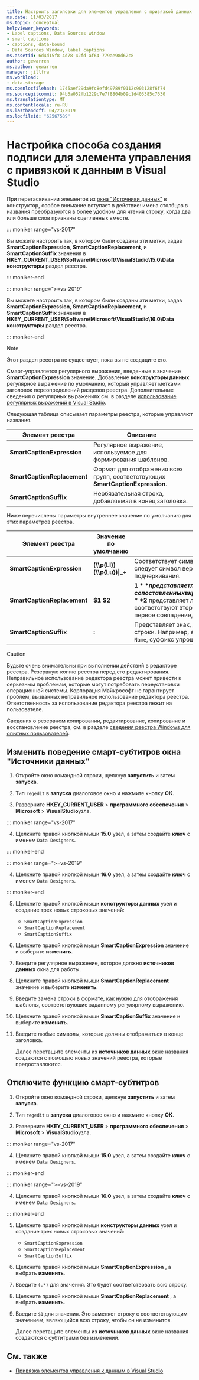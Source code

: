 ```yaml
---
title: Настроить заголовки для элементов управления с привязкой данных
ms.date: 11/03/2017
ms.topic: conceptual
helpviewer_keywords:
- Label captions, Data Sources window
- smart captions
- captions, data-bound
- Data Sources Window, label captions
ms.assetid: 6d4d15f8-4d78-42fd-af64-779ae98d62c8
author: gewarren
ms.author: gewarren
manager: jillfra
ms.workload:
- data-storage
ms.openlocfilehash: 1745aef29da9fc8efd49789f0112c903128f6f74
ms.sourcegitcommit: 94b3a052fb1229c7e7f8804b09c1d403385c7630
ms.translationtype: MT
ms.contentlocale: ru-RU
ms.lasthandoff: 04/23/2019
ms.locfileid: "62567589"
---
```

# <a name="customize-how-visual-studio-creates-captions-for-data-bound-controls"></a>Настройка способа создания подписи для элемента управления с привязкой к данным в Visual Studio

При перетаскивании элементов из [окна "Источники данных"](add-new-data-sources.md#data-sources-window) в конструктор, особое внимание вступает в действие: имена столбцов в названия преобразуются в более удобном для чтения строку, когда два или больше слов признаны сцепленных вместе.

::: moniker range="vs-2017"

Вы можете настроить так, в котором были созданы эти метки, задав **SmartCaptionExpression**, **SmartCaptionReplacement**, и **SmartCaptionSuffix** значения в **HKEY_CURRENT_USER\Software\Microsoft\VisualStudio\15.0\Data конструкторы** раздел реестра.

::: moniker-end

::: moniker range=">=vs-2019"

Вы можете настроить так, в котором были созданы эти метки, задав **SmartCaptionExpression**, **SmartCaptionReplacement**, и **SmartCaptionSuffix** значения в **HKEY_CURRENT_USER\Software\Microsoft\VisualStudio\16.0\Data конструкторы** раздел реестра.

::: moniker-end

> [!NOTE]
> Этот раздел реестра не существует, пока вы не создадите его.

Смарт-управляется регулярного выражения, введенные в значение **SmartCaptionExpression** значение. Добавление **конструкторы данных** регулярное выражение по умолчанию, который управляет метками заголовок переопределений разделов реестра. Дополнительные сведения о регулярных выражениях см. в разделе [использование регулярных выражений в Visual Studio](../ide/using-regular-expressions-in-visual-studio.md).

Следующая таблица описывает параметры реестра, которые управляют названия.

|Элемент реестра|Описание|
|-------------------|-----------------|
|**SmartCaptionExpression**|Регулярное выражение, используемое для формирования шаблонов.|
|**SmartCaptionReplacement**|Формат для отображения всех групп, соответствующих **SmartCaptionExpression**.|
|**SmartCaptionSuffix**|Необязательная строка, добавляемая в конец заголовка.|

Ниже перечислены параметры внутреннее значение по умолчанию для этих параметров реестра.

|Элемент реестра|Значение по умолчанию|Объяснение|
|-------------------|-------------------|-----------------|
|**SmartCaptionExpression**|**(\\\p{Ll})(\\\p{Lu})&#124;_+**|Соответствует символу нижнего регистра, за которым следует символ верхнего регистра или символ подчеркивания.|
|**SmartCaptionReplacement**|**$1 $2**|**$1** представляет любые символы, сопоставленных в круглые скобки первого выражения и **$2** представляет любые символы, которые соответствуют второй круглые скобки. Замена — первое совпадение, пробел затем второй объект match.|
|**SmartCaptionSuffix**|**:**|Представляет знак, добавляемый к возвращаемой строки. Например, если заголовок является `Company Name`, суффикс упрощает `Company Name:`|

> [!CAUTION]
> Будьте очень внимательны при выполнении действий в редакторе реестра. Резервную копию реестра перед его редактирования. Неправильное использование редактора реестра может привести к серьезным проблемам, которые могут потребовать переустановки операционной системы. Корпорация Майкрософт не гарантирует проблем, вызванных неправильное использование редактора реестра. Ответственность за использование редактора реестра лежит на пользователе.
>
> Сведения о резервном копировании, редактирование, копирование и восстановление реестра, см. в разделе [сведения реестра Windows для опытных пользователей](https://support.microsoft.com/help/256986/windows-registry-information-for-advanced-users).

## <a name="modify-the-smart-captioning-behavior-of-the-data-sources-window"></a>Изменить поведение смарт-субтитров окна "Источники данных"

1. Откройте окно командной строки, щелкнув **запустить** и затем **запуска**.

2. Тип `regedit` в **запуска** диалоговое окно и нажмите кнопку **ОК**.

3. Разверните **HKEY_CURRENT_USER** > **программного обеспечения** > **Microsoft** > **VisualStudio**узла.

::: moniker range="vs-2017"

4. Щелкните правой кнопкой мыши **15.0** узел, а затем создайте **ключ** с именем `Data Designers`.

::: moniker-end

::: moniker range=">=vs-2019"

4. Щелкните правой кнопкой мыши **16.0** узел, а затем создайте **ключ** с именем `Data Designers`.

::: moniker-end

5. Щелкните правой кнопкой мыши **конструкторы данных** узел и создание трех новых строковых значений:

    - `SmartCaptionExpression`
    - `SmartCaptionReplacement`
    - `SmartCaptionSuffix`

6. Щелкните правой кнопкой мыши **SmartCaptionExpression** значение и выберите **изменить**.

7. Введите регулярное выражение, которое должно **источников данных** окна для работы.

8. Щелкните правой кнопкой мыши **SmartCaptionReplacement** значение и выберите **изменить**.

9. Введите замена строки в формате, как нужно для отображения шаблоны, соответствующие заданному регулярному выражению.

10. Щелкните правой кнопкой мыши **SmartCaptionSuffix** значение и выберите **изменить**.

11. Введите любые символы, которые должны отображаться в конце заголовка.

    Далее перетащите элементы из **источников данных** окне названия создаются с помощью новых значений реестра, которые предоставляются.

## <a name="turn-off-the-smart-captioning-feature"></a>Отключите функцию смарт-субтитров

1. Откройте окно командной строки, щелкнув **запустить** и затем **запуска**.

2. Тип `regedit` в **запуска** диалоговое окно и нажмите кнопку **ОК**.

3. Разверните **HKEY_CURRENT_USER** > **программного обеспечения** > **Microsoft** > **VisualStudio**узла.

::: moniker range="vs-2017"

4. Щелкните правой кнопкой мыши **15.0** узел, а затем создайте **ключ** с именем `Data Designers`.

::: moniker-end

::: moniker range=">=vs-2019"

4. Щелкните правой кнопкой мыши **16.0** узел, а затем создайте **ключ** с именем `Data Designers`.

::: moniker-end

5. Щелкните правой кнопкой мыши **конструкторы данных** узел и создание трех новых строковых значений:

    - `SmartCaptionExpression`
    - `SmartCaptionReplacement`
    - `SmartCaptionSuffix`

6. Щелкните правой кнопкой мыши **SmartCaptionExpression** , а выбрать **изменить**.

7. Введите `(.*)` для значения. Это будет соответствовать всю строку.

8. Щелкните правой кнопкой мыши **SmartCaptionReplacement** , а выбрать **изменить**.

9. Введите `$1` для значения. Это заменяет строку с соответствующим значением, являющийся всю строку, чтобы он не изменится.

    Далее перетащите элементы из **источников данных** окне названия создаются с субтитрами без изменений.

## <a name="see-also"></a>См. также

- [Привязка элементов управления к данным в Visual Studio](../data-tools/bind-controls-to-data-in-visual-studio.md)